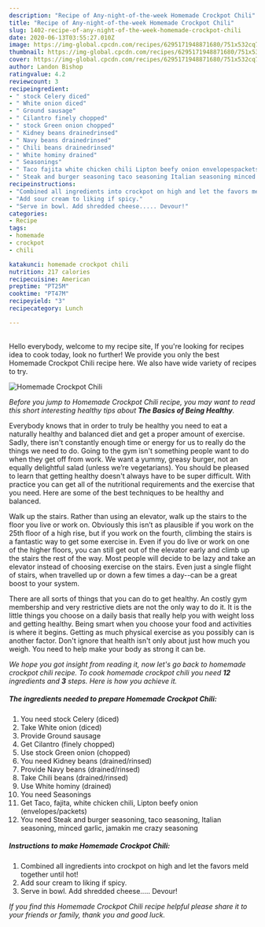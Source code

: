 ```yaml
---
description: "Recipe of Any-night-of-the-week Homemade Crockpot Chili"
title: "Recipe of Any-night-of-the-week Homemade Crockpot Chili"
slug: 1402-recipe-of-any-night-of-the-week-homemade-crockpot-chili
date: 2020-06-13T03:55:27.010Z
image: https://img-global.cpcdn.com/recipes/6295171948871680/751x532cq70/homemade-crockpot-chili-recipe-main-photo.jpg
thumbnail: https://img-global.cpcdn.com/recipes/6295171948871680/751x532cq70/homemade-crockpot-chili-recipe-main-photo.jpg
cover: https://img-global.cpcdn.com/recipes/6295171948871680/751x532cq70/homemade-crockpot-chili-recipe-main-photo.jpg
author: Landon Bishop
ratingvalue: 4.2
reviewcount: 3
recipeingredient:
- " stock Celery diced"
- " White onion diced"
- " Ground sausage"
- " Cilantro finely chopped"
- " stock Green onion chopped"
- " Kidney beans drainedrinsed"
- " Navy beans drainedrinsed"
- " Chili beans drainedrinsed"
- " White hominy drained"
- " Seasonings"
- " Taco fajita white chicken chili Lipton beefy onion envelopespackets"
- " Steak and burger seasoning taco seasoning Italian seasoning minced garlic jamakin me crazy seasoning"
recipeinstructions:
- "Combined all ingredients into crockpot on high and let the favors meld together until hot!"
- "Add sour cream to liking if spicy."
- "Serve in bowl. Add shredded cheese..... Devour!"
categories:
- Recipe
tags:
- homemade
- crockpot
- chili

katakunci: homemade crockpot chili 
nutrition: 217 calories
recipecuisine: American
preptime: "PT25M"
cooktime: "PT47M"
recipeyield: "3"
recipecategory: Lunch

---
```

<br>
Hello everybody, welcome to my recipe site, If you're looking for recipes idea to cook today, look no further! We provide you only the best Homemade Crockpot Chili recipe here. We also have wide variety of recipes to try.
<br>


![Homemade Crockpot Chili](https://img-global.cpcdn.com/recipes/6295171948871680/751x532cq70/homemade-crockpot-chili-recipe-main-photo.jpg)

<i>Before you jump to Homemade Crockpot Chili recipe, you may want to read this short interesting healthy tips about <strong>The Basics of Being Healthy</strong>.</i>

Everybody knows that in order to truly be healthy you need to eat a naturally healthy and balanced diet and get a proper amount of exercise. Sadly, there isn't constantly enough time or energy for us to really do the things we need to do. Going to the gym isn't something people want to do when they get off from work. We want a yummy, greasy burger, not an equally delightful salad (unless we’re vegetarians). You should be pleased to learn that getting healthy doesn't always have to be super difficult. With practice you can get all of the nutritional requirements and the exercise that you need. Here are some of the best techniques to be healthy and balanced.

Walk up the stairs. Rather than using an elevator, walk up the stairs to the floor you live or work on. Obviously this isn’t as plausible if you work on the 25th floor of a high rise, but if you work on the fourth, climbing the stairs is a fantastic way to get some exercise in. Even if you do live or work on one of the higher floors, you can still get out of the elevator early and climb up the stairs the rest of the way. Most people will decide to be lazy and take an elevator instead of choosing exercise on the stairs. Even just a single flight of stairs, when travelled up or down a few times a day--can be a great boost to your system. 

There are all sorts of things that you can do to get healthy. An costly gym membership and very restrictive diets are not the only way to do it. It is the little things you choose on a daily basis that really help you with weight loss and getting healthy. Being smart when you choose your food and activities is where it begins. Getting as much physical exercise as you possibly can is another factor. Don't ignore that health isn't only about just how much you weigh. You need to help make your body as strong it can be. 


<i>We hope you got insight from reading it, now let's go back to homemade crockpot chili recipe. To cook homemade crockpot chili you need <strong>12</strong> ingredients and <strong>3</strong> steps. Here is how you achieve it.
</i>

##### The ingredients needed to prepare Homemade Crockpot Chili:

1. You need  stock Celery (diced)
1. Take  White onion (diced)
1. Provide  Ground sausage
1. Get  Cilantro (finely chopped)
1. Use  stock Green onion (chopped)
1. You need  Kidney beans (drained/rinsed)
1. Provide  Navy beans (drained/rinsed)
1. Take  Chili beans (drained/rinsed)
1. Use  White hominy (drained)
1. You need  Seasonings
1. Get  Taco, fajita, white chicken chili, Lipton beefy onion (envelopes/packets)
1. You need  Steak and burger seasoning, taco seasoning, Italian seasoning, minced garlic, jamakin me crazy seasoning


##### Instructions to make Homemade Crockpot Chili:

1. Combined all ingredients into crockpot on high and let the favors meld together until hot!
1. Add sour cream to liking if spicy.
1. Serve in bowl. Add shredded cheese..... Devour!


<i>If you find this Homemade Crockpot Chili recipe helpful please share it to your friends or family, thank you and good luck.</i>

